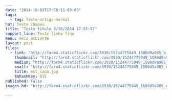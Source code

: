 ```yaml
---
date: "2014-10-03T17:56:11-03:00"
tags:
  - tag: Teste-artigo-normal
hat: Teste chapeu
title: "Teste titulo 3/10/2014 17:55:57"
support_line: Teste linha fina
menu: meio ambiente
layout: post
files:
  - link: "http://farm4.staticflickr.com/3930/15244775849_1580d9a985_b.jpg"
    thumbnail: "http://farm4.staticflickr.com/3930/15244775849_1580d9a985_t.jpg"
    medium: "http://farm4.staticflickr.com/3930/15244775849_1580d9a985_z.jpg"
    small: "http://farm4.staticflickr.com/3930/15244775849_1580d9a985_n.jpg"
    title: mst_capa.jpg
    $$hashKey: 01E
published: false
images_hd: "http://farm4.staticflickr.com/3930/15244775849_1580d9a985_n.jpg"

---
```

